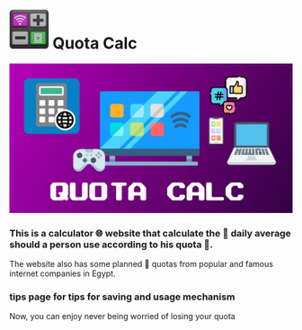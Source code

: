 # <img src="https://github.com/3mr-5aled/Quota-Calc/blob/master/public/assets/icons/favicon.webp" width="70px"/> Quota Calc

<img src="https://github.com/3mr-5aled/Quota-Calc/blob/master/public/assets/icons/quotaCalcBannerPreview.png" width="720px"/>

### This is a calculator 🌐 website that calculate the 🌄 daily average should a person use according to his quota 🔢.

The website also has some planned 📝 quotas from popular and famous
internet companies in Egypt.

### tips page for tips for saving and usage mechanism

Now, you can enjoy never being worried of losing your quota 
